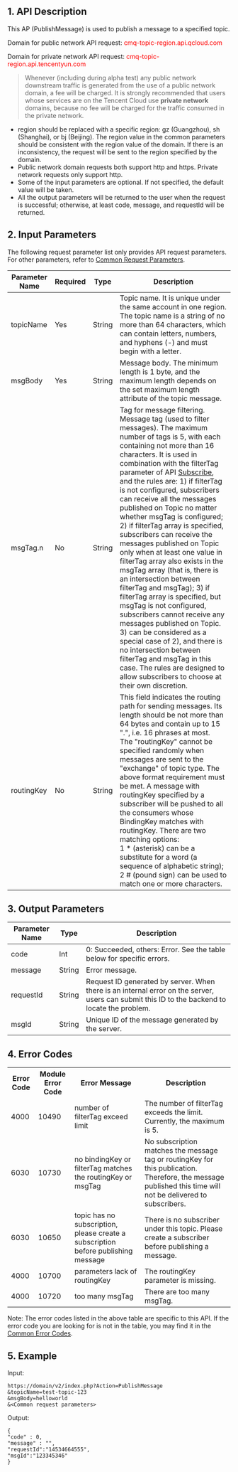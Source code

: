 ## 1. API Description

This AP (PublishMessage) is used to publish a message to a specified topic.

Domain for public network API request: <font style="color:red">cmq-topic-region.api.qcloud.com</font>

Domain for private network API request: <font style="color:red">cmq-topic-region.api.tencentyun.com</font>

> Whenever (including during alpha test) any public network downstream traffic is generated from the use of a public network domain, a fee will be charged. It is strongly recommended that users whose services are on the Tencent Cloud use **private network** domains, because no fee will be charged for the traffic consumed in the private network.

- region should be replaced with a specific region: gz (Guangzhou), sh (Shanghai), or bj (Beijing). The region value in the common parameters should be consistent with the region value of the domain. If there is an inconsistency, the request will be sent to the region specified by the domain.
- Public network domain requests both support http and https. Private network requests only support http.
- Some of the input parameters are optional. If not specified, the default value will be taken.
- All the output parameters will be returned to the user when the request is successful; otherwise, at least code, message, and requestId will be returned.


## 2. Input Parameters

The following request parameter list only provides API request parameters. For other parameters, refer to [Common Request Parameters](https://intl.cloud.tencent.com/doc/api/431/5883).

| Parameter Name | Required | Type | Description |
|---------|---------|---------|---------|
| topicName | Yes | String| Topic name. It is unique under the same account in one region. The topic name is a string of no more than 64 characters, which can contain letters, numbers, and hyphens (-) and must begin with a letter. |
| msgBody | Yes | String | Message body. The minimum length is 1 byte, and the maximum length depends on the set maximum length attribute of the topic message. |
| msgTag.n | No | String| Tag for message filtering. Message tag (used to filter messages). The maximum number of tags is 5, with each containing not more than 16 characters. It is used in combination with the filterTag parameter of API [Subscribe](https://intl.cloud.tencent.com/document/api/406/7414), and the rules are: 1) if filterTag is not configured, subscribers can receive all the messages published on Topic no matter whether msgTag is configured; 2) if filterTag array is specified, subscribers can receive the messages published on Topic only when at least one value in filterTag array also exists in the msgTag array (that is, there is an intersection between filterTag and msgTag); 3) if filterTag array is specified, but msgTag is not configured, subscribers cannot receive any messages published on Topic. 3) can be considered as a special case of 2), and there is no intersection between filterTag and msgTag in this case. The rules are designed to allow subscribers to choose at their own discretion. |
| routingKey | No | String | This field indicates the routing path for sending messages. Its length should be not more than 64 bytes and contain up to 15 ".", i.e. 16 phrases at most. <br>The "routingKey" cannot be specified randomly when messages are sent to the "exchange" of topic type. The above format requirement must be met. A message with routingKey specified by a subscriber will be pushed to all the consumers whose BindingKey matches with routingKey. There are two matching options: <br>1 \* (asterisk) can be a substitute for a word (a sequence of alphabetic string); <br>2 # (pound sign) can be used to match one or more characters. |


## 3. Output Parameters

| Parameter Name | Type | Description |
|---------|---------|---------|
| code | Int | 0: Succeeded, others: Error. See the table below for specific errors. |
| message | String | Error message. |
| requestId | String | Request ID generated by server. When there is an internal error on the server, users can submit this ID to the backend to locate the problem. |
| msgId | String | Unique ID of the message generated by the server. |

## 4. Error Codes
<table class="t">
<tbody><tr>
<th> <b>Error Code</b>
</th><th> <b>Module Error Code</b>
</th><th> <b>Error Message</b>
</th><th> <b>Description</b>
</th></tr>
<tr>
<td> 4000
</td><td> 10490
</td><td> number of filterTag exceed limit
</td><td> The number of filterTag exceeds the limit. Currently, the maximum is 5.
</td></tr>
<tr>
<td> 6030
</td><td> 10730
</td><td> no bindingKey or filterTag matches the routingKey or msgTag
</td><td> No subscription matches the message tag or routingKey for this publication. Therefore, the message published this time will not be delivered to subscribers.
</td></tr>

<tr>
<td> 6030
</td><td> 10650
</td><td> topic has no subscription, please create a subscription before publishing message
</td><td> There is no subscriber under this topic. Please create a subscriber before publishing a message.
</td></tr>
<tr>
<td> 4000
</td><td> 10700
</td><td> parameters lack of routingKey
</td><td> The routingKey parameter is missing.
</td></tr>
<tr>
<td> 4000
</td><td> 10720
</td><td> too many msgTag
</td><td> There are too many msgTag.
</td></tr>

</tbody></table>

Note: The error codes listed in the above table are specific to this API. If the error code you are looking for is not in the table, you may find it in the [Common Error Codes](https://intl.cloud.tencent.com/document/product/406/5903).

## 5. Example

Input:

```
https://domain/v2/index.php?Action=PublishMessage
&topicName=test-topic-123
&msgBody=helloworld
&<Common request parameters>

```

Output:

```
{
"code" : 0,
"message" : "",
"requestId":"14534664555",
"msgId":"123345346"
}
```

